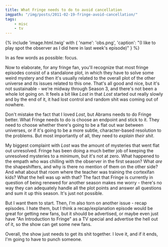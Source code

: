 ```yaml
---
title: What Fringe needs to do to avoid cancellation
imgpath: "/img/posts/2011-02-19-fringe-avoid-cancellation/"
tags:
    - misc
    - tv
---
```


{% include 'image.html.twig' with {
    'name': 'obs.png', 
    'caption': "(I like to play spot the observer as I did here in last week's episode)"
} %}

In as few words as possible: focus.

Now to elaborate, for any fringe fan, you'll recognize that most fringe episodes consist of a standalone plot, in which 
they have to solve some weird mystery and then it's usually related to the overall plot of the other universe and its 
issues related to this one. That's all good and nice, but it's not sustainable - we're midway through Season 3, and 
there's not been a whole lot going on. It feels a bit like _Lost_ in that _Lost_ started out really slowly 
and by the end of it, it had lost control and random shit was coming out of nowhere.

Don't mistake the fact that I loved _Lost_, but Abrams needs to do Fringe better. What Fringe needs to do is choose an 
endpoint and stick to it. They need to choose whether there's going to be a flat out war between universes, or if it's 
going to be a more subtle, character-based resolution to the problems. But most importantly of all, they need to 
_explain their shit_.

My biggest complaint with _Lost_ was the amount of mysteries that went flat out unresolved. Fringe has been doing 
a much better job of keeping the unresolved mysteries to a minimum, but it's not at zero. What happened to the empath 
who was chilling with the observer in the first season? What _are_ the shapeshifters, and why is there no mention 
of them on the other side? And what about that room where the teacher was training the cortexifan kids? What the hell 
was up with that? The fact that Fringe is currently in question of being renewed for another season makes me worry - 
there's no way they can adequately handle all the plot points and answer all questions and sum it up this season. It's 
just not possible.

But I want them to start. Then, I'm also torn on another issue - recap episodes. I hate them, but I think a 
recap/explanation episode would be great for getting new fans, but it should be advertised, or maybe even just have 
"An Introduction to Fringe" as a TV special and advertise the hell out of it, so the show can get some new fans.

Overall, the show just needs to get its shit together. I love it, and if it ends, I'm going to have to punch someone.
